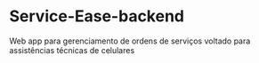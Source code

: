 # Service-Ease-backend
Web app para gerenciamento de ordens de serviços voltado para assistências técnicas de celulares

